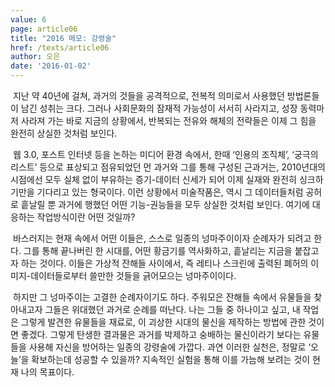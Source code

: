 ```yaml
---
value: 6
page: article06
title: "2016 메모: 강령술"
href: /texts/article06
author: 오은
date: '2016-01-02'
---
```

&nbsp;지난 약 40년에 걸쳐, 과거의 것들을 공격적으로, 전복적 의미로서 사용했던 방법론들이 남긴 성취는 크다. 그러나 사회문화의 잠재적 가능성이 서서히 사라지고, 성장 동력마저 사라져 가는 바로 지금의 상황에서, 반복되는 전유와 해체의 전략들은 이제 그 힘을 완전히 상실한 것처럼 보인다.

&nbsp;웹 3.0, 포스트 인터넷 등을 논하는 미디어 환경 속에서, 한때 ‘인용의 조직체’, ‘궁극의 리스트’ 등으로 표상되고 점유되었던 먼 과거와 그를 통해 구성된 근과거는, 2010년대의 시점에선 모두 실체 없이 부유하는 증기-데이터 신세가 되어 이제 실재와 완전히 싱크하기만을 기다리고 있는 형국이다. 이런 상황에서 미술작품은, 역시 그 데이터들처럼 공허로 흩날릴 뿐 과거에 행했던 어떤 기능-권능들을 모두 상실한 것처럼 보인다. 여기에 대응하는 작업방식이란 어떤 것일까?

&nbsp;바스러지는 현재 속에서 어떤 이들은, 스스로 일종의 넝마주이이자 순례자가 되려고 한다. 그를 통해 끝나버린 한 시대를, 어떤 황금기를 역사화하고, 흩날리는 지금을 붙잡고자 하는 것이다. 이들은 가상적 잔해들 사이에서, 즉 레티나 스크린에 출력된 폐허의 이미지-데이터들로부터 쓸만한 것들을 긁어모으는 넝마주이이다.

&nbsp;하지만 그 넝마주이는 고결한 순례자이기도 하다. 주워모은 잔해들 속에서 유물들을 찾아내고자 그들은 위대했던 과거로 순례를 떠난다. 나는 그들 중 하나이고 싶고, 내 작업은 그렇게 발견한 유물들을 재료로, 이 괴상한 시대의 물신을 제작하는 방법에 관한 것이면 좋겠다. 그렇게 탄생한 결과물은 과거를 박제하고 숭배하는 물신이라기 보다는 유물들을 사용해 자신을 방어하는 일종의 강령술에 가깝다. 과연 이러한 실천은, 정말로 ‘오늘’을 확보하는데 성공할 수 있을까? 지속적인 실험을 통해 이를 가늠해 보려는 것이 현재 나의 목표이다.
